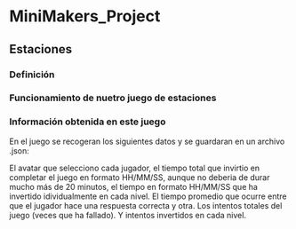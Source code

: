 # MiniMakers_Project

## Estaciones

### Definición 



### Funcionamiento de nuetro juego de estaciones



### Información obtenida en este juego

En el juego se recogeran los siguientes datos y se guardaran en un archivo .json:

El avatar que selecciono cada jugador, el tiempo total que invirtio en completar el juego en formato HH/MM/SS, aunque no deberia de durar mucho más de 20 minutos, el tiempo en formato HH/MM/SS que ha invertido idividualmente en cada nivel. El tiempo 
promedio que ocurre entre que el jugador hace una respuesta correcta y otra. Los intentos totales del juego (veces que ha fallado). Y intentos invertidos en cada nivel.